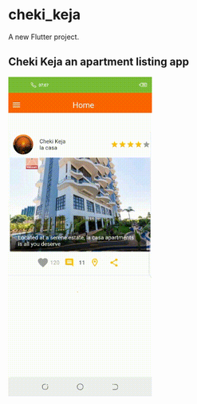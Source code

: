 # cheki_keja

A new Flutter project.

## Cheki Keja an apartment listing app

![grab-task-gif](app_gif.gif)